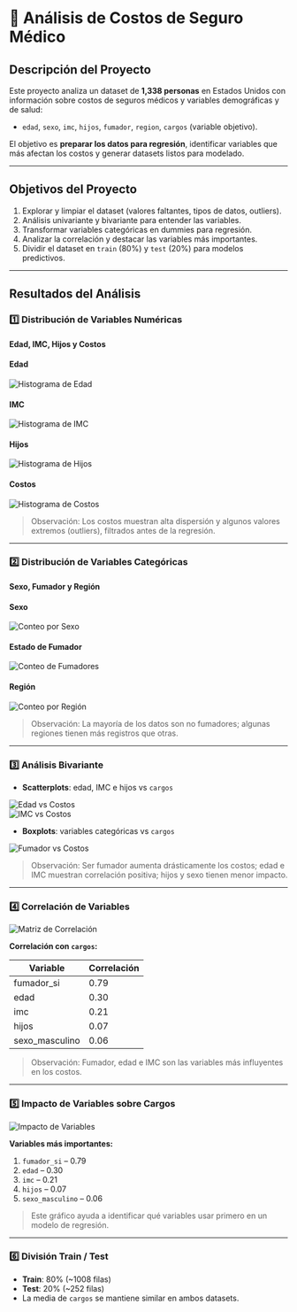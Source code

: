 # 🏥 Análisis de Costos de Seguro Médico

## Descripción del Proyecto

Este proyecto analiza un dataset de **1,338 personas** en Estados Unidos con información sobre costos de seguros médicos y variables demográficas y de salud:

- `edad`, `sexo`, `imc`, `hijos`, `fumador`, `region`, `cargos` (variable objetivo).

El objetivo es **preparar los datos para regresión**, identificar variables que más afectan los costos y generar datasets listos para modelado.

---

## Objetivos del Proyecto

1. Explorar y limpiar el dataset (valores faltantes, tipos de datos, outliers).  
2. Análisis univariante y bivariante para entender las variables.  
3. Transformar variables categóricas en dummies para regresión.  
4. Analizar la correlación y destacar las variables más importantes.  
5. Dividir el dataset en `train` (80%) y `test` (20%) para modelos predictivos.

---

## Resultados del Análisis

### 1️⃣ Distribución de Variables Numéricas

#### Edad, IMC, Hijos y Costos

#### Edad
![Histograma de Edad](https://github.com/amymarlene/Analisis-De-Datos-Regresion/blob/main/histedad.png?raw=true)

#### IMC
![Histograma de IMC](https://github.com/amymarlene/Analisis-De-Datos-Regresion/blob/main/histdebmi.png?raw=true)

#### Hijos
![Histograma de Hijos](https://github.com/amymarlene/Analisis-De-Datos-Regresion/blob/main/histchildr.png?raw=true)

#### Costos
![Histograma de Costos](https://github.com/amymarlene/Analisis-De-Datos-Regresion/blob/main/histdecharge.png?raw=true)

> Observación: Los costos muestran alta dispersión y algunos valores extremos (outliers), filtrados antes de la regresión.

---

### 2️⃣ Distribución de Variables Categóricas

#### Sexo, Fumador y Región

#### Sexo
![Conteo por Sexo](https://github.com/amymarlene/Analisis-De-Datos-Regresion/blob/main/conteoporsex.png?raw=true)

#### Estado de Fumador
![Conteo de Fumadores](https://github.com/amymarlene/Analisis-De-Datos-Regresion/blob/main/contfumad.png?raw=true)

#### Región
![Conteo por Región](https://github.com/amymarlene/Analisis-De-Datos-Regresion/blob/main/contregi.png?raw=true)

> Observación: La mayoría de los datos son no fumadores; algunas regiones tienen más registros que otras.

---

### 3️⃣ Análisis Bivariante

- **Scatterplots**: edad, IMC e hijos vs `cargos`  

![Edad vs Costos](imagenes/edad_vs_cargos.png)  
![IMC vs Costos](imagenes/imc_vs_cargos.png)  

- **Boxplots**: variables categóricas vs `cargos`  

![Fumador vs Costos](imagenes/fumador_vs_cargos.png)  

> Observación: Ser fumador aumenta drásticamente los costos; edad e IMC muestran correlación positiva; hijos y sexo tienen menor impacto.

---

### 4️⃣ Correlación de Variables

![Matriz de Correlación](imagenes/corr_matrix.png)  

**Correlación con `cargos`:**

| Variable       | Correlación |
|----------------|------------|
| fumador_si     | 0.79       |
| edad           | 0.30       |
| imc            | 0.21       |
| hijos          | 0.07       |
| sexo_masculino | 0.06       |

> Observación: Fumador, edad e IMC son las variables más influyentes en los costos.

---

### 5️⃣ Impacto de Variables sobre Cargos

![Impacto de Variables](imagenes/impacto_variables.png)

**Variables más importantes:**

1. `fumador_si` – 0.79  
2. `edad` – 0.30  
3. `imc` – 0.21  
4. `hijos` – 0.07  
5. `sexo_masculino` – 0.06  

> Este gráfico ayuda a identificar qué variables usar primero en un modelo de regresión.

---

### 6️⃣ División Train / Test

- **Train**: 80% (~1008 filas)  
- **Test**: 20% (~252 filas)  
- La media de `cargos` se mantiene similar en ambos datasets.  
